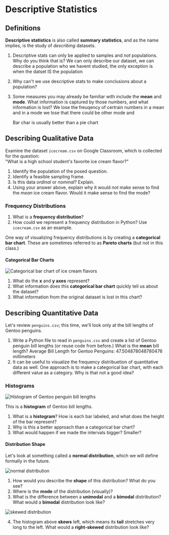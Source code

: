 # Descriptive Statistics

## Definitions
**Descriptive statistics** is also called **summary statistics**, and as the name implies, is the study of _describing_ datasets.

1. Descriptive stats can only be applied to samples and _not_ populations. Why do you think that is?
   We can only describe our dataset, we can describe a population who we havent studied, the only exception is when the datset IS the population
2. Why can't we use descriptive stats to make conclusions about a population?
3. Some measures you may already be familiar with include the **mean** and **mode**. What information is captured by those numbers, and what information is lost?
   We lose the freuqency of certrain numbers in a mean and in a mode we lose that there could be other
   mode and

   Bar char is usually better than a pie chart

## Describing Qualitative Data
Examine the dataset `icecream.csv` on Google Classroom, which is collected for the question:  
"What is a high school student's favorite ice cream flavor?"

1. Identify the population of the posed question.
2. Identify a feasible sampling frame.
3. Is this data _ordinal_ or _nominal_? Explain.
4. Using your answer above, explain why it would _not_ make sense to find the _mean_ ice cream flavor. Would it make sense to find the mode?

### Frequency Distributions
1. What is a **frequency distribution**?
2. How could we represent a frequency distribution in Python? Use `icecream.csv` as an example.

One way of visualizing frequency distributions is by creating a **categorical bar chart**. These are sometimes referred to as **Pareto charts** (but not in this class.)

#### Categorical Bar Charts
![Categorical bar chart of ice cream flavors](img/barchart.png)

1. What do the **x** and **y axes** represent?
2. What information does this **categorical bar chart** quickly tell us about the dataset?
3. What information from the original dataset is lost in this chart?

## Describing Quantitative Data
Let's review `penguins.csv`; this time, we'll look only at the bill lengths of Gentoo penguins.

1. Write a Python file to read in `penguins.csv` and create a list of Gentoo penguin bill lengths (or reuse code from before.) What is the **mean** bill length?
   Average Bill Length for Gentoo Penguins: 47.504878048780476 millimeters
2. It can be useful to visualize the frequency distribuetion of quantitative data as well. One approach is to make a categorical bar chart, with each different value as a category. Why is that not a good idea?
   

### Histograms
![Histogram of Gentoo penguin bill lengths](img/histogram.png)

This is a **histogram** of Gentoo bill lengths.

1. What is a **histogram**? How is each bar labeled, and what does the height of the bar represent?
2. Why is this a better approach than a categorical bar chart?
3. What would happen if we made the intervals bigger? Smaller?

#### Distribution Shape
Let's look at something called a **normal distribution**, which we will define formally in the future.

![normal distribution](img/normal.jpeg)

1. How would you describe the **shape** of this distribution? What do you see?
2. Where is the **mode** of the distribution (visually)?
3. What is the difference between a **unimodal** and a **bimodal** distribution? What would a **bimodal** distribution look like?

![skewed distribution](img/skew.png)

4. The histogram above **skews** left, which means its **tail** stretches very long to the left. What would a **right-skewed** distribution look like?